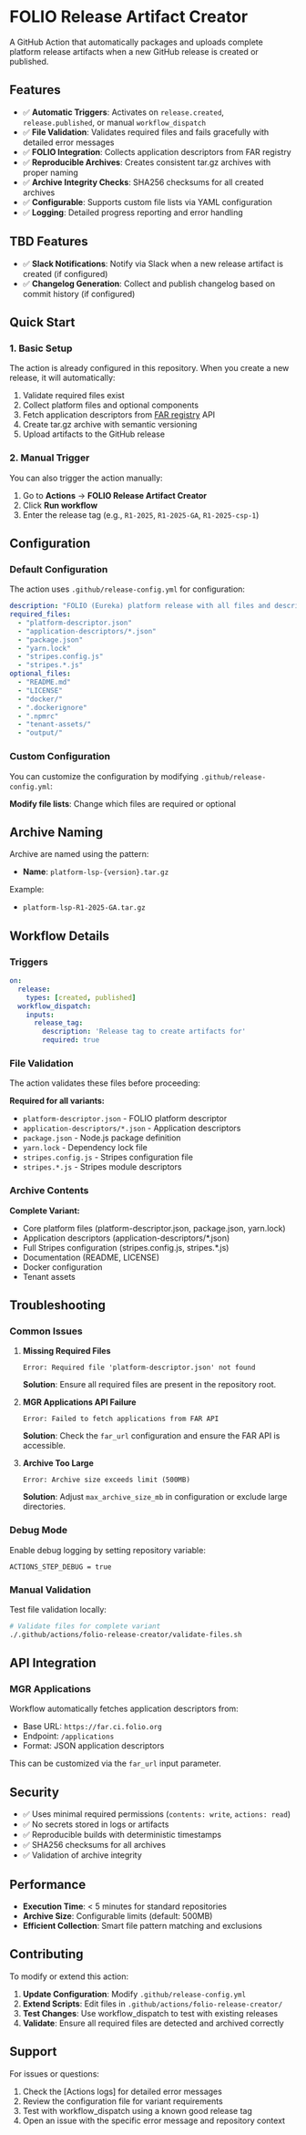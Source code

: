 # FOLIO Release Artifact Creator

A GitHub Action that automatically packages and uploads complete platform release artifacts when a new GitHub release is created or published.

## Features

- ✅ **Automatic Triggers**: Activates on `release.created`, `release.published`, or manual `workflow_dispatch`
- ✅ **File Validation**: Validates required files and fails gracefully with detailed error messages
- ✅ **FOLIO Integration**: Collects application descriptors from FAR registry
- ✅ **Reproducible Archives**: Creates consistent tar.gz archives with proper naming
- ✅ **Archive Integrity Checks**: SHA256 checksums for all created archives
- ✅ **Configurable**: Supports custom file lists via YAML configuration
- ✅ **Logging**: Detailed progress reporting and error handling

## TBD Features
- ✅ **Slack Notifications**: Notify via Slack when a new release artifact is created (if configured)
- ✅ **Changelog Generation**: Collect and publish changelog based on commit history (if configured)

## Quick Start

### 1. Basic Setup

The action is already configured in this repository. When you create a new release, it will automatically:

1. Validate required files exist
2. Collect platform files and optional components
3. Fetch application descriptors from [FAR registry](https://far.ci.folio.org) API
4. Create tar.gz archive with semantic versioning
5. Upload artifacts to the GitHub release

### 2. Manual Trigger

You can also trigger the action manually:

1. Go to **Actions** → **FOLIO Release Artifact Creator**
2. Click **Run workflow**
3. Enter the release tag (e.g., `R1-2025`, `R1-2025-GA`, `R1-2025-csp-1`)

## Configuration

### Default Configuration

The action uses `.github/release-config.yml` for configuration:

```yaml
description: "FOLIO (Eureka) platform release with all files and descriptors"
required_files:
  - "platform-descriptor.json"
  - "application-descriptors/*.json"
  - "package.json"
  - "yarn.lock"
  - "stripes.config.js"
  - "stripes.*.js"
optional_files:
  - "README.md"
  - "LICENSE"
  - "docker/"
  - ".dockerignore"
  - ".npmrc"
  - "tenant-assets/"
  - "output/"
```

### Custom Configuration

You can customize the configuration by modifying `.github/release-config.yml`:

**Modify file lists**: Change which files are required or optional

## Archive Naming

Archive are named using the pattern:
- **Name**: `platform-lsp-{version}.tar.gz`

Example:
- `platform-lsp-R1-2025-GA.tar.gz`

## Workflow Details

### Triggers

```yaml
on:
  release:
    types: [created, published]
  workflow_dispatch:
    inputs:
      release_tag:
        description: 'Release tag to create artifacts for'
        required: true
```

### File Validation

The action validates these files before proceeding:

**Required for all variants:**
- `platform-descriptor.json` - FOLIO platform descriptor
- `application-descriptors/*.json` - Application descriptors
- `package.json` - Node.js package definition
- `yarn.lock` - Dependency lock file
- `stripes.config.js` - Stripes configuration file
- `stripes.*.js` - Stripes module descriptors

### Archive Contents
**Complete Variant:**
- Core platform files (platform-descriptor.json, package.json, yarn.lock)
- Application descriptors (application-descriptors/*.json)
- Full Stripes configuration (stripes.config.js, stripes.*.js)
- Documentation (README, LICENSE)
- Docker configuration
- Tenant assets

## Troubleshooting

### Common Issues

1. **Missing Required Files**
   ```
   Error: Required file 'platform-descriptor.json' not found
   ```
   **Solution**: Ensure all required files are present in the repository root.

2. **MGR Applications API Failure**
   ```
   Error: Failed to fetch applications from FAR API
   ```
   **Solution**: Check the `far_url` configuration and ensure the FAR API is accessible.

3. **Archive Too Large**
   ```
   Error: Archive size exceeds limit (500MB)
   ```
   **Solution**: Adjust `max_archive_size_mb` in configuration or exclude large directories.

### Debug Mode

Enable debug logging by setting repository variable:
```
ACTIONS_STEP_DEBUG = true
```

### Manual Validation

Test file validation locally:
```bash
# Validate files for complete variant
./.github/actions/folio-release-creator/validate-files.sh
```

## API Integration

### MGR Applications

Workflow automatically fetches application descriptors from:
- Base URL: `https://far.ci.folio.org`
- Endpoint: `/applications`
- Format: JSON application descriptors

This can be customized via the `far_url` input parameter.

## Security

- ✅ Uses minimal required permissions (`contents: write`, `actions: read`)
- ✅ No secrets stored in logs or artifacts
- ✅ Reproducible builds with deterministic timestamps
- ✅ SHA256 checksums for all archives
- ✅ Validation of archive integrity

## Performance

- **Execution Time**: < 5 minutes for standard repositories
- **Archive Size**: Configurable limits (default: 500MB)
- **Efficient Collection**: Smart file pattern matching and exclusions

## Contributing

To modify or extend this action:

1. **Update Configuration**: Modify `.github/release-config.yml`
2. **Extend Scripts**: Edit files in `.github/actions/folio-release-creator/`
3. **Test Changes**: Use workflow_dispatch to test with existing releases
4. **Validate**: Ensure all required files are detected and archived correctly

## Support

For issues or questions:
1. Check the [Actions logs] for detailed error messages
2. Review the configuration file for variant requirements
3. Test with workflow_dispatch using a known good release tag
4. Open an issue with the specific error message and repository context
